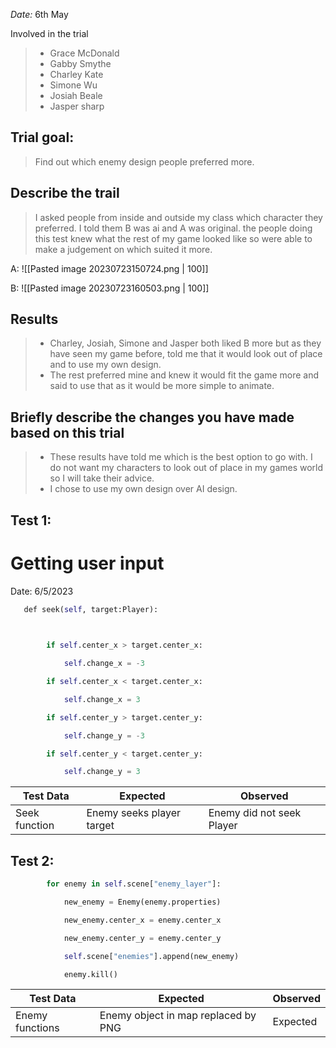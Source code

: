 _Date:_ 6th May

Involved in the trial
>- Grace McDonald
>- Gabby Smythe
>- Charley Kate
>- Simone Wu
>- Josiah Beale
>- Jasper sharp

## Trial goal:
> Find out which enemy design people preferred more.


## Describe the trail
>I asked people from inside and outside my class which character they preferred. I told them B was ai and A was original. the people doing this test knew what the rest of my game looked like so were able to make a judgement on which suited it more.



A:
![[Pasted image 20230723150724.png | 100]]

B:
![[Pasted image 20230723160503.png | 100]]


## Results
> - Charley, Josiah, Simone and Jasper both liked B more but as they have seen my game before, told me that it would look out of place and to use my own design.
> - The rest preferred mine and knew it would fit the game more and said to use that as it would be more simple to animate.
>
## Briefly describe the changes you have made based on this trial
> - These results have told me which is the best option to go with. I do not want my characters to look out of place in my games world so I will take their advice.
> - I chose to use my own design over AI design.

## Test 1:
# Getting user input

Date: 6/5/2023

```python
   def seek(self, target:Player):

  

        if self.center_x > target.center_x:

            self.change_x = -3

        if self.center_x < target.center_x:

            self.change_x = 3

        if self.center_y > target.center_y:

            self.change_y = -3

        if self.center_y < target.center_y:

            self.change_y = 3
```

| Test Data                    | Expected                        | Observed                       |
| ---------------------------- | ------------------------------- | ------------------------------ |
| Seek function    | Enemy seeks player target                        | Enemy did not seek Player                     |

## Test 2:


```python
        for enemy in self.scene["enemy_layer"]:

            new_enemy = Enemy(enemy.properties)

            new_enemy.center_x = enemy.center_x

            new_enemy.center_y = enemy.center_y

            self.scene["enemies"].append(new_enemy)

            enemy.kill()
```

| Test Data                    | Expected                        | Observed                       |
| ---------------------------- | ------------------------------- | ------------------------------ |
| Enemy functions  | Enemy object in map replaced by PNG    | Expected    |